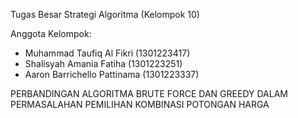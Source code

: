 Tugas Besar Strategi Algoritma (Kelompok 10)

Anggota Kelompok:
- Muhammad Taufiq Al Fikri (1301223417)
- Shalisyah Amania Fatiha (1301223251)
- Aaron Barrichello Pattinama (1301223337)

PERBANDINGAN ALGORITMA BRUTE FORCE DAN GREEDY DALAM PERMASALAHAN PEMILIHAN KOMBINASI POTONGAN HARGA
